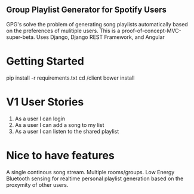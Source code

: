 ## Group Playlist Generator for Spotify Users

GPG's solve the problem of generating song playlists automatically based on the preferences of mulitiple users.
This is a proof-of-concept-MVC-super-beta. 
Uses Django, Django REST Framework, and Angular 

# Getting Started
pip install -r requirements.txt
cd /client
bower install

# V1 User Stories

1. As a user I can login
2. As a user I can add a song to my list
3. As a user I can listen to the shared playlist

# Nice to have features

A single continous song stream.
Multiple rooms/groups.
Low Energy Bluetooth sensing for realtime personal playlist generation based on the proxymity of other users.